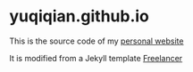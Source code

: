 yuqiqian.github.io
=========================

This is the source code of my [personal website](http://yuqiqian.github.io)

It is modified from a Jekyll template [Freelancer](http://startbootstrap.com/templates/freelancer/)
